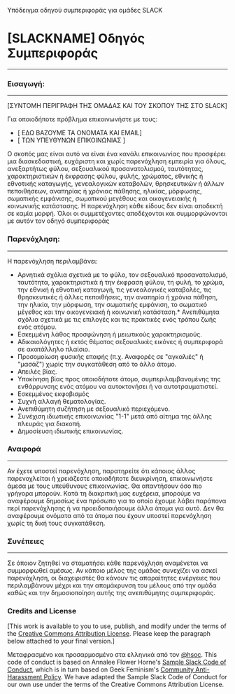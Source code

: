 Υπόδειγμα οδηγού συμπεριφοράς για ομάδες SLACK

   
#   [SLACKNAME] Οδηγός Συμπεριφοράς
***
### Εισαγωγή:
------
[ΣΥΝΤΟΜΗ ΠΕΡΙΓΡΑΦΗ ΤΗΣ ΟΜΑΔΑΣ ΚΑΙ ΤΟΥ ΣΚΟΠΟΥ ΤΗΣ ΣΤΟ SLACK]

Για οποιοδήποτε πρόβλημα επικοινωνήστε με τους:
* [ ΕΔΩ ΒΑΖΟΥΜΕ ΤΑ ΟΝΟΜΑΤΑ KAI EMAIL]
* [ ΤΩΝ ΥΠΕΥΘΥΝΩΝ ΕΠΙΚΟΙΝΩΝΙΑΣ ]

Ο σκοπός μας είναι αυτό να είναι ένα κανάλι επικοινωνίας που προσφέρει μια διασκεδαστική, ευχάριστη και χωρίς παρενόχληση εμπειρία για όλους, ανεξαρτήτως φύλου, σεξουαλικού προσανατολισμού, ταυτότητας, χαρακτηριστικών ή έκφρασης φύλου, φυλής, χρώματος, εθνικής ή εθνοτικής καταγωγής, γενεαλογικών καταβολών, θρησκευτικών ή άλλων πεποιθήσεων, αναπηρίας ή χρόνιας πάθησης, ηλικίας, μόρφωσης, σωματικής εμφάνισης, σωματικού μεγέθους και οικογενειακής ή κοινωνικής κατάστασης. Η παρενόχληση κάθε είδους δεν είναι αποδεκτή σε καμία μορφή. Όλοι οι συμμετέχοντες αποδέχονται και συμμορφώνονται με αυτόν τον οδηγό συμπεριφοράς 
### Παρενόχληση:
------
Η παρενόχληση περιλαμβάνει:
* Αρνητικά σχόλια σχετικά με το φύλο, τον σεξουαλικό προσανατολισμό, ταυτότητα, χαρακτηριστικά ή την έκφραση φύλου, τη φυλή, το χρώμα, την εθνική ή εθνοτική καταγωγή, τις γενεαλογικές καταβολές, τις θρησκευτικές ή άλλες πεποιθήσεις, την αναπηρία ή χρόνια πάθηση, την ηλικία, την μόρφωση, την σωματικής εμφάνιση, το σωματικό μέγεθος και την οικογενειακή ή κοινωνική κατάσταση.* Ανεπιθύμητα σχόλια σχετικά με τις επιλογές και τις πρακτικές ενός τρόπου ζωής ενός ατόμου.
* Εσκεμμένη λάθος προσφώνηση ή μειωτικούς χαρακτηρισμούς.
* Αδικαιολόγητες ή εκτός θέματος σεξουαλικές εικόνες ή συμπεριφορά σε ακατάλληλο πλαίσιο.
* Προσομοίωση φυσικής επαφής (π.χ. Αναφορές σε "αγκαλιές" ή "μασάζ") χωρίς την συγκατάθεση από το άλλο άτομο.
* Απειλές βίας.
* Υποκίνηση βίας προς οποιοδήποτε άτομο, συμπεριλαμβανομένης της ενθάρρυνσης ενός ατόμου να αυτοκτονήσει ή να αυτοτραυματιστεί.
* Εσκεμμένος εκφοβισμός
* Συχνή αλλαγή θεματολογίας.
* Ανεπιθύμητη συζήτηση με σεξουαλικό περιεχόμενο.
* Συνέχιση ιδιωτικής επικοινωνίας "1-1" μετά από αίτημα της άλλης πλευράς για διακοπή.
* Δημοσίευση ιδιωτικής επικοινωνίας.
### Αναφορά
------
Αν έχετε υποστεί παρενόχληση, παρατηρείτε ότι κάποιος άλλος παρενοχλείται ή χρειάζεστε οποιαδήποτε διευκρίνηση, επικοινωνήστε άμεσα με τους υπεύθυνους επικοινωνίας. Θα απαντήσουν όσο πιο γρήγορα μπορούν. 
Κατά τη διακριτική μας ευχέρεια, μπορούμε να αναφέρουμε δημοσίως ένα πρόσωπο για το οποίο έχουμε λάβει παράπονα περί παρενόχλησης ή να προειδοποιήσουμε άλλα άτομα για αυτό. Δεν θα αναφέρουμε ονόματα από τα άτομα που έχουν υποστεί παρενόχληση χωρίς τη δική τους συγκατάθεση.
### Συνέπειες
------
Σε όποιον ζητηθεί να σταματήσει κάθε παρενόχληση αναμένεται να συμμορφωθεί αμέσως. 
Αν κάποιο μέλος της ομάδας συνεχίζει να ασκεί παρενόχληση, οι διαχειριστές θα κάνουν τις απαραίτητες ενέργειες που περιλαμβάνουν μέχρι και την απομάκρυνση του μέλους από την ομάδα καθώς και την δημοσιοποίηση αυτής της ανεπιθύμητης συμπεριφοράς.
### Credits and License
[This work is available to you to use, publish, and modify under the terms of the [Creative Commons Attribution License](https://creativecommons.org/licenses/by/4.0/). Please keep the paragraph below attached to your final version.]

Μεταφρασμένο και προσαρμοσμένο στα ελληνικά από τον [@hsoc](https://github.com/hsoc). 
This code of conduct is based on Annalee Flower Horne's [Sample Slack Code of Conduct](https://gist.github.com/annalee/2cddeff11357c3a8a613583ebca4dc17), which is in turn based on Geek Feminism's [Community Anti-Harassment Policy](http://geekfeminism.wikia.com/wiki/Community_anti-harassment/Policy). We have adapted the Sample Slack Code of Conduct for our own use under the terms of the Creative Commons Attribution License.
